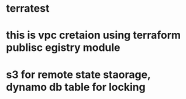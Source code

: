 # terratest
# this is vpc cretaion using terraform publisc egistry module
# s3 for remote state staorage, dynamo db table for locking 
